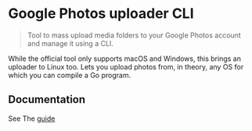# Google Photos uploader CLI
> Tool to mass upload media folders to your Google Photos account and manage it using a CLI.    

While the official tool only supports macOS and Windows, this brings an uploader to Linux too. Lets you upload photos from, in theory, any OS for which you can compile a Go program.     

## Documentation

See The [guide](introduction.md)
